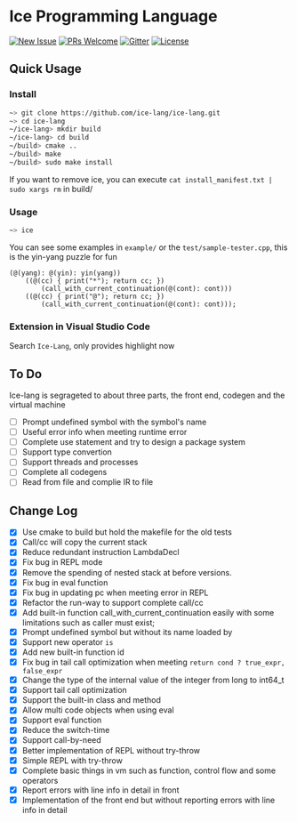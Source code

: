 # Ice Programming Language

[![New Issue](https://img.shields.io/badge/request-new%20features-blue.svg)](https://github.com/ice-lang/ice/issues/new)
[![PRs Welcome](https://img.shields.io/badge/PRs-welcome-brightgreen.svg?style=flat-square)](https://github.com/ice-lang/ice/compare)
[![Gitter](https://badges.gitter.im/JoinChat.svg)](https://gitter.im/ice-lang)
[![License](https://img.shields.io/github/license/MU001999/ice.svg)](https://github.com/ice-lang/ice)

## Quick Usage

### Install

```bash
~> git clone https://github.com/ice-lang/ice-lang.git
~> cd ice-lang
~/ice-lang> mkdir build
~/ice-lang> cd build
~/build> cmake ..
~/build> make
~/build> sudo make install
```

If you want to remove ice, you can execute `cat install_manifest.txt | sudo xargs rm` in build/

### Usage

```bash
~> ice
```

You can see some examples in `example/` or the `test/sample-tester.cpp`, this is the yin-yang puzzle for fun

```
(@(yang): @(yin): yin(yang))
    ((@(cc) { print("*"); return cc; })
        (call_with_current_continuation(@(cont): cont)))
    ((@(cc) { print("@"); return cc; })
        (call_with_current_continuation(@(cont): cont)));
```

### Extension in Visual Studio Code

Search `Ice-Lang`, only provides highlight now

## To Do

Ice-lang is segrageted to about three parts, the front end, codegen and the virtual machine

+ [ ] Prompt undefined symbol with the symbol's name
+ [ ] Useful error info when meeting runtime error
+ [ ] Complete use statement and try to design a package system
+ [ ] Support type convertion
+ [ ] Support threads and processes
+ [ ] Complete all codegens
+ [ ] Read from file and complie IR to file

## Change Log

+ [X] Use cmake to build but hold the makefile for the old tests
+ [X] Call/cc will copy the current stack
+ [X] Reduce redundant instruction LambdaDecl
+ [X] Fix bug in REPL mode
+ [X] Remove the spending of nested stack at before versions.
+ [X] Fix bug in eval function
+ [X] Fix bug in updating pc when meeting error in REPL
+ [X] Refactor the run-way to support complete call/cc
+ [X] Add built-in function call_with_current_continuation easily with some limitations such as caller must exist;
+ [X] Prompt undefined symbol but without its name loaded by
+ [X] Support new operator `is`
+ [X] Add new built-in function id
+ [X] Fix bug in tail call optimization when meeting `return cond ? true_expr, false_expr`
+ [X] Change the type of the internal value of the integer from long to int64_t
+ [X] Support tail call optimization
+ [X] Support the built-in class and method
+ [X] Allow multi code objects when using eval
+ [X] Support eval function
+ [X] Reduce the switch-time
+ [X] Support call-by-need
+ [X] Better implementation of REPL without try-throw
+ [X] Simple REPL with try-throw
+ [X] Complete basic things in vm such as function, control flow and some operators
+ [X] Report errors with line info in detail in front
+ [X] Implementation of the front end but without reporting errors with line info in detail
